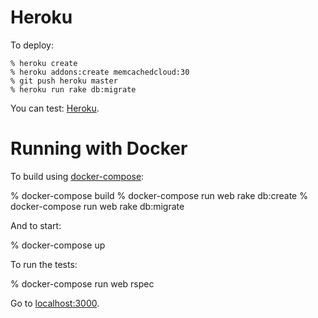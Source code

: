 # Heroku

To deploy:

    % heroku create
    % heroku addons:create memcachedcloud:30
    % git push heroku master
    % heroku run rake db:migrate

You can test: [Heroku](http://protected-journey-74325.herokuapp.com).

# Running with Docker

To build using [docker-compose](https://docs.docker.com/compose/):

   % docker-compose build
   % docker-compose run web rake db:create
   % docker-compose run web rake db:migrate

And to start:

   % docker-compose up

To run the tests:

   % docker-compose run web rspec

Go to [localhost:3000](http://localhost:3000/).
